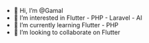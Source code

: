 - 👋 Hi, I’m @Gamal
- 👀 I’m interested in Flutter - PHP - Laravel - AI
- 🌱 I’m currently learning Flutter - PHP
- 💞️ I’m looking to collaborate on Flutter


